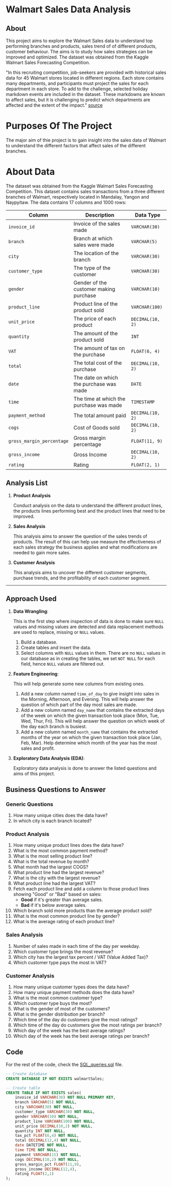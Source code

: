 # Walmart Sales Data Analysis 
## About
This project aims to explore the Walmart Sales data to understand top performing branches and products, sales trend of of different products, customer behaviour. The aims is to study how sales strategies can be improved and optimized. The dataset was obtained from the Kaggle Walmart Sales Forecasting Competition.

"In this recruiting competition, job-seekers are provided with historical sales data for 45 Walmart stores located in different regions. Each store contains many departments, and participants must project the sales for each department in each store. To add to the challenge, selected holiday markdown events are included in the dataset. These markdowns are known to affect sales, but it is challenging to predict which departments are affected and the extent of the impact." [source](https://www.kaggle.com/c/walmart-recruiting-store-sales-forecasting)

# Purposes Of The Project
The major aim of thie project is to gain insight into the sales data of Walmart to understand the different factors that affect sales of the different branches.

# About Data
The dataset was obtained from the Kaggle Walmart Sales Forecasting Competition. This dataset contains sales transactions from a three different branches of Walmart, respectively located in Mandalay, Yangon and Naypyitaw. The data contains 17 columns and 1000 rows:

| Column                 | Description                                  | Data Type        |
|------------------------|----------------------------------------------|------------------|
| `invoice_id`           | Invoice of the sales made                    | `VARCHAR(30)`    |
| `branch`               | Branch at which sales were made              | `VARCHAR(5)`     |
| `city`                 | The location of the branch                   | `VARCHAR(30)`    |
| `customer_type`        | The type of the customer                     | `VARCHAR(30)`    |
| `gender`               | Gender of the customer making purchase       | `VARCHAR(10)`    |
| `product_line`         | Product line of the product sold             | `VARCHAR(100)`   |
| `unit_price`           | The price of each product                    | `DECIMAL(10, 2)` |
| `quantity`             | The amount of the product sold               | `INT`            |
| `VAT`                  | The amount of tax on the purchase            | `FLOAT(6, 4)`    |
| `total`                | The total cost of the purchase               | `DECIMAL(10, 2)` |
| `date`                 | The date on which the purchase was made      | `DATE`           |
| `time`                 | The time at which the purchase was made      | `TIMESTAMP`      |
| `payment_method`       | The total amount paid                        | `DECIMAL(10, 2)` |
| `cogs`                 | Cost of Goods sold                           | `DECIMAL(10, 2)` |
| `gross_margin_percentage` | Gross margin percentage                   | `FLOAT(11, 9)`   |
| `gross_income`         | Gross Income                                 | `DECIMAL(10, 2)` |
| `rating`               | Rating                                       | `FLOAT(2, 1)`    |


## Analysis List

1. **Product Analysis**

   Conduct analysis on the data to understand the different product lines, the products lines performing best and the product lines that need to be improved.

2. **Sales Analysis**

   This analysis aims to answer the question of the sales trends of products. The result of this can help use measure the effectiveness of each sales strategy the business applies and what modifications are needed to gain more sales.

3. **Customer Analysis**

   This analysis aims to uncover the different customer segments, purchase trends, and the profitability of each customer segment.

---

## Approach Used

1. **Data Wrangling**: 
   
   This is the first step where inspection of data is done to make sure `NULL` values and missing values are detected and data replacement methods are used to replace, missing or `NULL` values.

   1. Build a database.
   2. Create tables and insert the data.
   3. Select columns with `NULL` values in them. There are no `NULL` values in our database as in creating the tables, we set `NOT NULL` for each field, hence `NULL` values are filtered out.

2. **Feature Engineering**:
   
   This will help generate some new columns from existing ones.

   1. Add a new column named `time_of_day` to give insight into sales in the Morning, Afternoon, and Evening. This will help answer the question of which part of the day most sales are made.
   2. Add a new column named `day_name` that contains the extracted days of the week on which the given transaction took place (Mon, Tue, Wed, Thur, Fri). This will help answer the question on which week of the day each branch is busiest.
   3. Add a new column named `month_name` that contains the extracted months of the year on which the given transaction took place (Jan, Feb, Mar). Help determine which month of the year has the most sales and profit.

3. **Exploratory Data Analysis (EDA)**:
   
   Exploratory data analysis is done to answer the listed questions and aims of this project.
## Business Questions to Answer

### Generic Questions
1. How many unique cities does the data have?
2. In which city is each branch located?

### Product Analysis
1. How many unique product lines does the data have?
2. What is the most common payment method?
3. What is the most selling product line?
4. What is the total revenue by month?
5. What month had the largest COGS?
6. What product line had the largest revenue?
7. What is the city with the largest revenue?
8. What product line had the largest VAT?
9. Fetch each product line and add a column to those product lines showing "Good" or "Bad" based on sales:
    - **Good** if it's greater than average sales.
    - **Bad** if it's below average sales.
10. Which branch sold more products than the average product sold?
11. What is the most common product line by gender?
12. What is the average rating of each product line?

### Sales Analysis
1. Number of sales made in each time of the day per weekday.
2. Which customer type brings the most revenue?
3. Which city has the largest tax percent / VAT (Value Added Tax)?
4. Which customer type pays the most in VAT?

### Customer Analysis
1. How many unique customer types does the data have?
2. How many unique payment methods does the data have?
3. What is the most common customer type?
4. Which customer type buys the most?
5. What is the gender of most of the customers?
6. What is the gender distribution per branch?
7. Which time of the day do customers give the most ratings?
8. Which time of the day do customers give the most ratings per branch?
9. Which day of the week has the best average ratings?
10. Which day of the week has the best average ratings per branch?

## Code

For the rest of the code, check the [SQL_queries.sql](SQL_queries.sql) file.

```sql
-- Create database
CREATE DATABASE IF NOT EXISTS walmartSales;

-- Create table
CREATE TABLE IF NOT EXISTS sales(
    invoice_id VARCHAR(30) NOT NULL PRIMARY KEY,
    branch VARCHAR(5) NOT NULL,
    city VARCHAR(30) NOT NULL,
    customer_type VARCHAR(30) NOT NULL,
    gender VARCHAR(10) NOT NULL,
    product_line VARCHAR(100) NOT NULL,
    unit_price DECIMAL(10,2) NOT NULL,
    quantity INT NOT NULL,
    tax_pct FLOAT(6,4) NOT NULL,
    total DECIMAL(12,4) NOT NULL,
    date DATETIME NOT NULL,
    time TIME NOT NULL,
    payment VARCHAR(15) NOT NULL,
    cogs DECIMAL(10,2) NOT NULL,
    gross_margin_pct FLOAT(11,9),
    gross_income DECIMAL(12,4),
    rating FLOAT(2,1)
);
